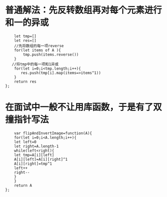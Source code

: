 # 普通解法：先反转数组再对每个元素进行和一的异或
```var flipAndInvertImage = function(A) {
    let tmp=[]
    let res=[]
    //先将数组的每一项reverse
    for(let items of A ){
        tmp.push(items.reverse())
    }
   //将tmp中的每一项和1异或
    for(let i=0;i<tmp.length;i++){
       res.push(tmp[i].map(items=>items^1))
    }
    return res
};
```
# 在面试中一般不让用库函数，于是有了双撞指针写法

```
    var flipAndInvertImage=function(A){
    for(let i=0;i<A.length;i++){
    let left=0
    let right=A.length-1
    while(left<right){
    let tmp=A[i][left]
    A[i][left]=A[i][right]^1
    A[i][right]=tmp^1
    left++
    right--
    }
    }
    return A
};
```
